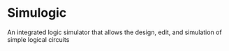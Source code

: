 # Simulogic
 An integrated logic simulator that allows the design, edit, and simulation of simple logical circuits
